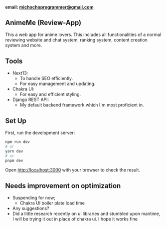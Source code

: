 #### email: michochoprogrammer@gmail.com

## AnimeMe (Review-App)
This a web app for anime lovers. This includes all functionalities of a normal reviewing website and chat system, ranking system, content creation system and more.



## Tools
- Next13:
  - To handle SEO efficiently.
  - For easy management and updating.
- Chakra UI:
  - For easy and efficient styling.
- Django REST API:
  - My default backend framework which I'm most proficient in.

## Set Up


First, run the development server:

```bash
npm run dev
# or
yarn dev
# or
pnpm dev
```

Open [http://localhost:3000](http://localhost:3000) with your browser to check the result.

## Needs improvement on optimization 
- Suspending for now;
  - Chakra UI boiler plate load time
- Any suggestions?
- Did a little research recently on ui libraries and stumbled upon mantime, I will be trying it out in place of chakra ui. I hope it works fine
